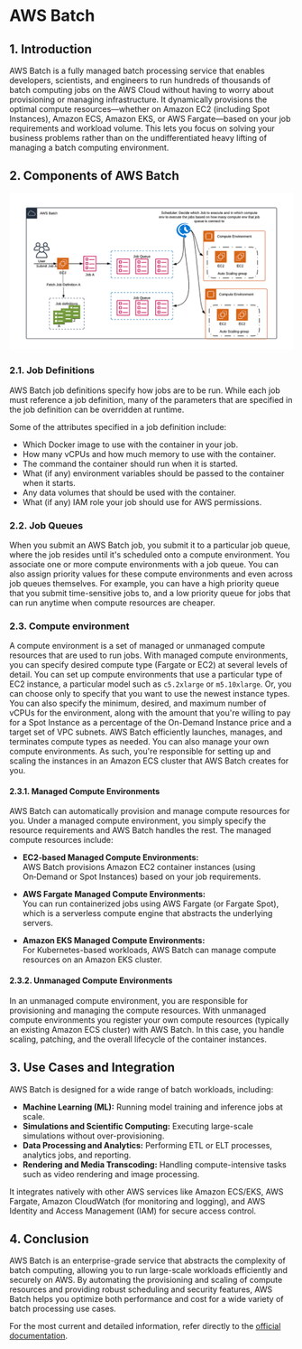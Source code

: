# AWS Batch

## 1. Introduction

AWS Batch is a fully managed batch processing service that enables developers, scientists, and engineers to run hundreds of thousands of batch computing jobs on the AWS Cloud without having to worry about provisioning or managing infrastructure. It dynamically provisions the optimal compute resources—whether on Amazon EC2 (including Spot Instances), Amazon ECS, Amazon EKS, or AWS Fargate—based on your job requirements and workload volume. This lets you focus on solving your business problems rather than on the undifferentiated heavy lifting of managing a batch computing environment.

## 2. Components of AWS Batch

![aws-batch](./_assets/aws-batch.png)
### 2.1. Job Definitions

AWS Batch job definitions specify how jobs are to be run. While each job must reference a job definition, many of the parameters that are specified in the job definition can be overridden at runtime.

Some of the attributes specified in a job definition include:

- Which Docker image to use with the container in your job.    
- How many vCPUs and how much memory to use with the container.
- The command the container should run when it is started.
- What (if any) environment variables should be passed to the container when it starts.
- Any data volumes that should be used with the container.    
- What (if any) IAM role your job should use for AWS permissions.

### 2.2. Job Queues

When you submit an AWS Batch job, you submit it to a particular job queue, where the job resides until it's scheduled onto a compute environment. You associate one or more compute environments with a job queue. You can also assign priority values for these compute environments and even across job queues themselves. For example, you can have a high priority queue that you submit time-sensitive jobs to, and a low priority queue for jobs that can run anytime when compute resources are cheaper.

### 2.3. Compute environment

A compute environment is a set of managed or unmanaged compute resources that are used to run jobs. With managed compute environments, you can specify desired compute type (Fargate or EC2) at several levels of detail. You can set up compute environments that use a particular type of EC2 instance, a particular model such as `c5.2xlarge` or `m5.10xlarge`. Or, you can choose only to specify that you want to use the newest instance types. You can also specify the minimum, desired, and maximum number of vCPUs for the environment, along with the amount that you're willing to pay for a Spot Instance as a percentage of the On-Demand Instance price and a target set of VPC subnets. AWS Batch efficiently launches, manages, and terminates compute types as needed. You can also manage your own compute environments. As such, you're responsible for setting up and scaling the instances in an Amazon ECS cluster that AWS Batch creates for you.

#### 2.3.1. Managed Compute Environments

AWS Batch can automatically provision and manage compute resources for you. Under a managed compute environment, you simply specify the resource requirements and AWS Batch handles the rest. The managed compute resources include:

- **EC2‑based Managed Compute Environments:**  
    AWS Batch provisions Amazon EC2 container instances (using On‑Demand or Spot Instances) based on your job requirements.
    
- **AWS Fargate Managed Compute Environments:**  
    You can run containerized jobs using AWS Fargate (or Fargate Spot), which is a serverless compute engine that abstracts the underlying servers.
    
- **Amazon EKS Managed Compute Environments:**  
    For Kubernetes-based workloads, AWS Batch can manage compute resources on an Amazon EKS cluster.

#### 2.3.2. Unmanaged Compute Environments

In an unmanaged compute environment, you are responsible for provisioning and managing the compute resources. With unmanaged compute environments you register your own compute resources (typically an existing Amazon ECS cluster) with AWS Batch. In this case, you handle scaling, patching, and the overall lifecycle of the container instances.

## 3. Use Cases and Integration

AWS Batch is designed for a wide range of batch workloads, including:

- **Machine Learning (ML):** Running model training and inference jobs at scale.
- **Simulations and Scientific Computing:** Executing large-scale simulations without over-provisioning.
- **Data Processing and Analytics:** Performing ETL or ELT processes, analytics jobs, and reporting.
- **Rendering and Media Transcoding:** Handling compute-intensive tasks such as video rendering and image processing.

It integrates natively with other AWS services like Amazon ECS/EKS, AWS Fargate, Amazon CloudWatch (for monitoring and logging), and AWS Identity and Access Management (IAM) for secure access control.

## 4. Conclusion

AWS Batch is an enterprise-grade service that abstracts the complexity of batch computing, allowing you to run large-scale workloads efficiently and securely on AWS. By automating the provisioning and scaling of compute resources and providing robust scheduling and security features, AWS Batch helps you optimize both performance and cost for a wide variety of batch processing use cases.

For the most current and detailed information, refer directly to the [official documentation](https://docs.aws.amazon.com/batch/latest/userguide/what-is-batch.html).

